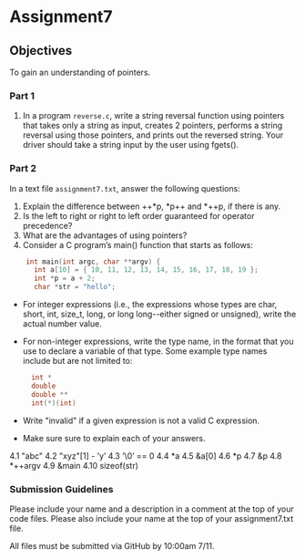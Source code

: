 # Assignment7
## Objectives

To gain an understanding of pointers.

### Part 1
1. In a program `reverse.c`, write a string reversal function using pointers that takes only a string as input, creates 2 pointers, performs a string reversal using those pointers, and prints out the reversed string.  Your driver should take a string input by the user using fgets().  

### Part 2

In a text file `assignment7.txt`, answer the following questions:

1. Explain the difference between ++*p, *p++ and *++p, if there is any. 
2. Is the left to right or right to left order guaranteed for operator precedence?
3. What are the advantages of using pointers? 
4. Consider a C program’s main() function that starts as follows:
``` C
    int main(int argc, char **argv) {
      int a[10] = { 10, 11, 12, 13, 14, 15, 16, 17, 18, 19 };
      int *p = a + 2;
      char *str = "hello";
```
- For integer expressions (i.e., the expressions whose types are char, short, int, size_t, long, or long long--either signed or unsigned), write the actual number value.
- For non-integer expressions, write the type name, in the format that you use to declare a variable of that type. Some example type names include but are not limited to:
    
    ```C
      int *
      double
      double **
      int(*)(int)
    ```
- Write "invalid" if a given expression is not a valid C expression.
- Make sure sure to explain each of your answers. 

 4.1 "abc"
 4.2 "xyz"[1] - ’y’
 4.3 ’\0’ == 0
 4.4 *a
 4.5 &a[0]
 4.6 *p
 4.7 &p
 4.8 *++argv
 4.9 &main
 4.10 sizeof(str)


### Submission Guidelines
Please include your name and a description in a comment at the top of your code files. Please also include your name at the top of your assignment7.txt file.

All files must be submitted via GitHub by 10:00am 7/11. 
